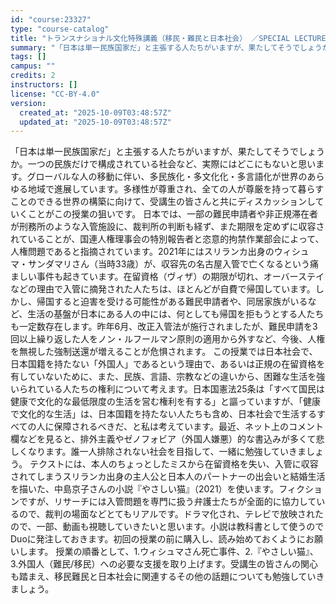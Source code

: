 ```yaml
---
id: "course:23327"
type: "course-catalog"
title: "トランスナショナル文化特殊講義（移民・難民と日本社会） ／SPECIAL LECTURE ON TRANSNATIONAL STUDIES"
summary: "「日本は単一民族国家だ」と主張する人たちがいますが、果たしてそうでしょうか。一つの民族だけで構成されている社会など、実際にはどこにもないと思います。グローバルな人の移動に伴い、多民族化・多文化化・多言語化が世界のあらゆる地域で進展しています…"
tags: []
campus: ""
credits: 2
instructors: []
license: "CC-BY-4.0"
version:
  created_at: "2025-10-09T03:48:57Z"
  updated_at: "2025-10-09T03:48:57Z"
---
```

「日本は単一民族国家だ」と主張する人たちがいますが、果たしてそうでしょうか。一つの民族だけで構成されている社会など、実際にはどこにもないと思います。グローバルな人の移動に伴い、多民族化・多文化化・多言語化が世界のあらゆる地域で進展しています。多様性が尊重され、全ての人が尊厳を持って暮らすことのできる世界の構築に向けて、受講生の皆さんと共にディスカッションしていくことがこの授業の狙いです。 日本では、一部の難民申請者や非正規滞在者が刑務所のような入管施設に、裁判所の判断も経ず、また期限を定めずに収容されていることが、国連人権理事会の特別報告者と恣意的拘禁作業部会によって、人権問題であると指摘されています。2021年にはスリランカ出身のウィシュマ・サンダマリさん（当時33歳）が、収容先の名古屋入管で亡くなるという痛ましい事件も起きています。在留資格（ヴィザ）の期限が切れ、オーバーステイなどの理由で入管に摘発された人たちは、ほとんどが自費で帰国しています。しかし、帰国すると迫害を受ける可能性がある難民申請者や、同居家族がいるなど、生活の基盤が日本にある人の中には、何としても帰国を拒もうとする人たちも一定数存在します。昨年6月、改正入管法が施行されましたが、難民申請を3回以上繰り返した人をノン・ルフールマン原則の適用から外すなど、今後、人権を無視した強制送還が増えることが危惧されます。 この授業では日本社会で、日本国籍を持たない「外国人」であるという理由で、あるいは正規の在留資格を有していないために、また、民族、言語、宗教などの違いから、困難な生活を強いられている人たちの権利について考えます。日本国憲法25条は「すべて国民は健康で文化的な最低限度の生活を営む権利を有する」と謳っていますが、「健康で文化的な生活」は、日本国籍を持たない人たちも含め、日本社会で生活するすべての人に保障されるべきだ、と私は考えています。最近、ネット上のコメント欄などを見ると、排外主義やゼノフォビア（外国人嫌悪）的な書込みが多くて悲しくなります。誰一人排除されない社会を目指して、一緒に勉強していきましょう。 テクストには、本人のちょっとしたミスから在留資格を失い、入管に収容されてしまうスリランカ出身の主人公と日本人のパートナーの出会いと結婚生活を描いた、中島京子さんの小説『やさしい猫』（2021）を使います。フィクションですが、リサーチには入管問題を専門に扱う弁護士たちが全面的に協力しているので、裁判の場面などとてもリアルです。ドラマ化され、テレビで放映されたので、一部、動画も視聴していきたいと思います。小説は教科書として使うのでDuoに発注しておきます。初回の授業の前に購入し、読み始めておくようにお願いします。 授業の順番として、1.ウィシュマさん死亡事件、2.『やさしい猫』、3.外国人（難民/移民）への必要な支援を取り上げます。受講生の皆さんの関心も踏まえ、移民難民と日本社会に関連するその他の話題についても勉強していきましょう。
